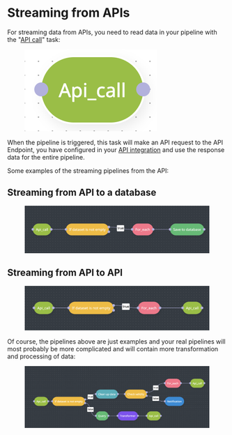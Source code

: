 # Streaming from APIs

For streaming data from APIs, you need to read data in your pipeline with the "[API call](../../pipelines/tasks-ip/api-call.md)" task:



<figure><img src="../../.gitbook/assets/Screenshot 2024-04-29 at 20.22.56.png" alt=""><figcaption></figcaption></figure>

When the pipeline is triggered, this task will make an API request to the API Endpoint, you have configured in your [API integration](../../integrations/library-of-integrations/apis.md) and use the response data for the entire pipeline.

&#x20;Some examples of the streaming pipelines from the API:

## Streaming from API to a database

<figure><img src="../../.gitbook/assets/Screenshot 2024-05-09 at 20.09.12.png" alt=""><figcaption></figcaption></figure>

## Streaming from API to API

<figure><img src="../../.gitbook/assets/Screenshot 2024-05-09 at 20.10.49.png" alt=""><figcaption></figcaption></figure>

Of course, the pipelines above are just examples and your real pipelines will most probably be more complicated and will contain more transformation and processing of data:

<figure><img src="../../.gitbook/assets/Screenshot 2024-05-09 at 20.16.13.png" alt=""><figcaption></figcaption></figure>

